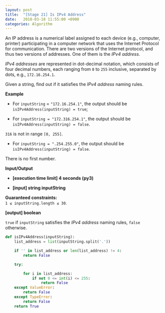 ```yaml
---
layout: post
title:  "[Stage 21] Is IPv4 Address"
date:   2018-03-18 11:55:00 +0900
categories: Algorithm
---
```


An IP address is a numerical label assigned to each device (e.g., computer, printer) participating in a computer network that uses the Internet Protocol for communication. There are two versions of the Internet protocol, and thus two versions of addresses. One of them is the _IPv4 address_.

_IPv4 addresses_ are represented in dot-decimal notation, which consists of four decimal numbers, each ranging from `0` to `255` inclusive, separated by dots, e.g., `172.16.254.1`.

Given a string, find out if it satisfies the _IPv4 address_ naming rules.

**Example**

- For `inputString` = `"172.16.254.1"`, the output should be
`isIPv4Address(inputString) = true`;

- For `inputString = "172.316.254.1"`, the output should be
`isIPv4Address(inputString) = false`.

`316` is not in range `[0, 255]`.

- For `inputString = ".254.255.0"`, the output should be
`isIPv4Address(inputString) = false`.

There is no first number.

**Input/Output**

- **[execution time limit] 4 seconds (py3)**

- **[input] string inputString**

**Guaranteed constraints:**  
`1 ≤ inputString.length ≤ 30`.

**[output] boolean**

`true` if `inputString` satisfies the _IPv4 address_ naming rules, `false` otherwise.

```python
def isIPv4Address(inputString):
    list_address = list(inputString.split('.'))

    if '' in list_address or len(list_address) != 4:
        return False

    try:

        for i in list_address:
            if not 0 <= int(i) <= 255:
                return False
    except ValueError:
        return False
    except TypeError:
        return False
    return True
```

